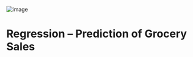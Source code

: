 ![image](https://user-images.githubusercontent.com/YBilodeau/Regression-Prediction-of-Grocery-Sales/main/Images/Grocery_Produce.jpg)


# Regression – Prediction of Grocery Sales
 
